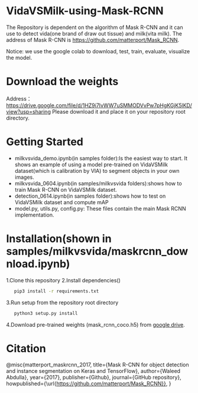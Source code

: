 
# VidaVSMilk-using-Mask-RCNN
The Repository is dependent on the algorithm of Mask R-CNN and it can use to detect vida(one brand of draw out tissue) and milk(vita milk). The address of Mask R-CNN  is https://github.com/matterport/Mask_RCNN. 

Notice: we use the google colab to download, test, train, evaluate, visualize the model.  

# Download the weights 
Address：https://drive.google.com/file/d/1HZ9i7IvWW7uSMMODVvPw7pHgKGjK5lKD/view?usp=sharing
Please download it and place it on your repository root directory.

# Getting Started
* milkvsvida_demo.ipynb(in samples folder):Is the easiest way to start. It shows an example of using a model pre-trained on VidaVSMilk dataset(which is calibration by VIA) to segment objects in your own images.
* milkvsvida_0604.ipynb(in samples/milkvsvida folders):shows how to train Mask R-CNN on VidaVSMilk dataset. 
* detection_0614.ipynb(in samples folder):shows how to test on VidaVSMilk dataset and compute mAP
* model.py, utils.py, config.py: These files contain the main Mask RCNN implementation.

# Installation(shown in samples/milkvsvida/maskrcnn_download.ipynb)
1.Clone this repository
2.Install dependencies()
```bash
   pip3 install -r requirements.txt
   ```
3.Run setup from the repository root directory
```bash
   python3 setup.py install
   ```
4.Download pre-trained weights (mask_rcnn_coco.h5) from [google drive](https://drive.google.com/file/d/1HZ9i7IvWW7uSMMODVvPw7pHgKGjK5lKD/view?usp=sharing).

# Citation
@misc{matterport_maskrcnn_2017,
  title={Mask R-CNN for object detection and instance segmentation on Keras and TensorFlow},
  author={Waleed Abdulla},
  year={2017},
  publisher={Github},
  journal={GitHub repository},
  howpublished={\url{https://github.com/matterport/Mask_RCNN}},
}
